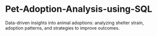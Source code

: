 # Pet-Adoption-Analysis-using-SQL
Data-driven insights into animal adoptions: analyzing shelter strain, adoption patterns, and strategies to improve outcomes.
